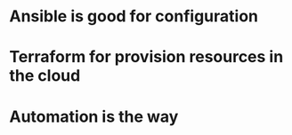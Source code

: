 # Ansible is good for configuration
# Terraform for provision resources in the cloud
# Automation is the way
